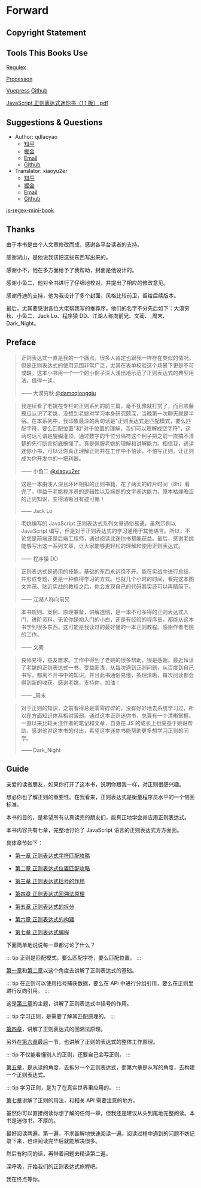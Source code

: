 # Forward

## Copyright Statement

## Tools This Books Use

[Regulex](<https://jex.im/regulex/#!flags=&re=%5E(a%7Cb)*%3F%24>)

[Processon](https://www.processon.com/)

[Vuepress](https://v2.vuepress.vuejs.org/)
[Github](https://github.com/js-regex-mini-book/js-regex-mini-book.github.io)

[JavaScript 正则表达式迷你书（1.1 版）.pdf](https://github.com/qdlaoyao/js-regex-mini-book/raw/master/JavaScript%E6%AD%A3%E5%88%99%E8%A1%A8%E8%BE%BE%E5%BC%8F%E8%BF%B7%E4%BD%A0%E4%B9%A6%EF%BC%881.1%E7%89%88%EF%BC%89.pdf)

## Suggestions & Questions

- Author: qdlaoyao
  - [知乎](https://www.zhihu.com/people/qdlaoyao)
  - [掘金](https://juejin.im/user/58247e285bbb5000590e4824)
  - [Email](mailto://qdlaoyao@126.com)
  - [Github](https://github.com/qdlaoyao)
- Translator: xiaoyu2er
  - [知乎](https://www.zhihu.com/people/xiaoyu2er)
  - [掘金](https://juejin.cn/user/624178332449287)
  - [Email](mailto://zongyanqi@foxmail.com)
  - [Github](https://github.com/xiaoyu2er)

[js-regex-mini-book](https://github.com/js-regex-mini-book/js-regex-mini-book.github.io)

## Thanks

由于本书是由个人文章修改而成，感谢各平台读者的支持。

感谢湖山，是他说我该把这些东西写出来的。

感谢小不，他在多方面给予了我帮助，封面是他设计的。

感谢小鱼二，他对全书进行了仔细地校对，并提出了相应的修改意见。

感谢丹迪的支持，他为我设计了多个封面，风格比较前卫，留给后续版本。

最后，尤其要感谢各位大佬帮我写的推荐序。他们的名字不分先后如下：大漠穷秋、小鱼二、Jack Lo、程序猿 DD、江湖人称向前兄、文蔺、\_周末、Dark_Night。

## Preface

> 正则表达式一直是我的一个痛点，很多人肯定也跟我一样存在类似的情况。但是正则表达式的使用范围非常广泛，尤其在表单校验这个场景下更是不可或缺。这本小书用一个一个的小例子深入浅出地示范了正则表达式的典型用法，值得一读。
>
> —— 大漠穷秋 [@damoqiongqiu](https://github.com/damoqiongqiu)

> 我连续看了老姚在专栏的正则系列的前三篇，毫不犹豫就打赏了，而且顺藤摸瓜认识了老姚，没想到老姚对学习本身研究颇深，当晚第一次聊天就是半宿。在本系列中，我印象最深的两句话是"正则表达式是匹配模式，要么匹配字符，要么匹配位置"和"对于位置的理解，我们可以理解成空字符"，这两句话可谓是醍醐灌顶，通过数字的千位分隔符这个例子把之前一直搞不清楚的先行断言彻底搞懂了。真是佩服老姚的理解和讲解能力。相信我，通读迷你小书，可以让你真正理解正则并在工作中不怕读，不怕写正则。让正则成为你开发中的一把利器。
>
> —— 小鱼二 [@xiaoyu2er](https://github.com/xiaoyu2er)

> 这是一本由浅入深且环环相扣的正则书籍，花了两天的碎片时间（8h）看完了，得益于老姚程序员的逻辑性以及娴熟的文字表达能力，原本枯燥晦涩的正则知识，变得清晰且有迹可循！
>
> —— Jack Lo

> 老姚编写的 JavaScript 正则表达式系列文章通俗易通，虽然示例以 JavaScript 编写，但是对于正则表达式的学习通用于其他语言。所以，不论您是前端还是后端工程师，通过阅读此迷你书都能获益。最后，感谢老姚能够写出这一系列文章，让大家能够更轻松的理解和使用正则表达式。
>
> —— 程序猿 DD

> 正则表达式是通用的技能，基础的东西永远绕不开。能在实战中进行总结，并形成专题，更是一种值得学习的方式。也就几个小时的时间，看完这本图文并茂、贴近实战的教程之后，你会发现自己的代码其实还可以再精简下。
>
> —— 江湖人称向前兄

> 本书规则、案例、原理兼备，讲解透彻，是一本不可多得的正则表达式入门、进阶资料。无论你是初入门的小白，还是有经验的程序员，都能从这本书学到很多东西。这可能是我读过的最好懂的一本正则教程。感谢作者老姚的工作。
>
> —— 文蔺

> 良师易得，益友难求。工作中得到了老姚的很多帮助，很是感谢。最近拜读了老姚的正则表达式一书，受益匪浅，从每次遇到正则问题，从百度到自己书写，都离不开书中的知识。并且此书通俗易懂，条理清晰，每次阅读都会得到新的收获。感谢老姚，支持你，加油！
>
> —— \_周末

> 对于正则的知识，之前看得总是零零碎碎的，没有好好地去系统学习过，所以在方面知识体系相对薄弱。通过这本正则迷你书，总算有一个清晰掌握。一直以来比较关注作者的笔记和文章，自身在 JS 的成长上也受益于姚哥帮助，感谢他对这本书的付出，希望这本迷你书能帮助更多想学习正则的同学。
>
> —— Dark_Night

## Guide

亲爱的读者朋友，如果你打开了这本书，说明你跟我一样，对正则很感兴趣。

想必你也了解正则的重要性。在我看来，正则表达式是衡量程序员水平的一个侧面标准。

本书的目的，是希望所有认真读完的朋友们，能真正地学会并应用正则表达式。

本书内容共有七章，完整地讨论了 JavaScript 语言的正则表达式方方面面。

具体章节如下：

- [第一章 正则表达式字符匹配攻略](./ch1.md)

- [第二章 正则表达式位置匹配攻略](./ch2.md)

- [第三章 正则表达式括号的作用](./ch3.md)

- [第四章 正则表达式回溯法原理](./ch4.md)

- [第五章 正则表达式的拆分](./ch5.md)

- [第六章 正则表达式的构建](./ch6.md)

- [第七章 正则表达式编程](./ch7.md)

下面简单地说说每一章都讨论了什么？

::: tip
正则是匹配模式，要么匹配字符，要么匹配位置。
:::

[第一章](./ch1.md)和[第二章](./ch2.md)以这个角度去讲解了正则表达式的基础。

::: tip
在正则可以使用括号捕获数据，要么在 API 中进行分组引用，要么在正则里进行反向引用。
:::

这是[第三章](./ch3.md)的主题，讲解了正则表达式中括号的作用。

::: tip
学习正则，是需要了解其匹配原理的。
:::

[第四章](./ch4.md)，讲解了正则表达式的回溯法原理。

另外在[第六章](./ch6.md)最后一节，也讲解了正则的表达式的整体工作原理。

::: tip
不仅能看懂别人的正则，还要自己会写正则。
:::

[第五章](./ch5.md)，是从读的角度，去拆分一个正则表达式，而第六章是从写的角度，去构建一个正则表达式。

::: tip
学习正则，是为了在真实世界里应用的。
:::

[第七章](./ch7.md)讲解了正则的用法，和相关 API 需要注意的地方。

虽然你可以直接阅读你想了解的任何一章，但我还是建议从头到尾地完整阅读。本书是迷你书，不厚的。

最好阅读两遍。第一遍，不求甚解地快速阅读一遍。阅读过程中遇到的问题不妨记录下来，也许阅读完毕后就能解决很多。

然后有时间的话，再带着问题去精读第二遍。

深呼吸，开始我们的正则表达式旅程吧。

我在终点等你。
